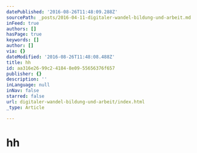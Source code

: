 ```yaml
---
datePublished: '2016-08-26T11:48:09.288Z'
sourcePath: _posts/2016-04-11-digitaler-wandel-bildung-und-arbeit.md
inFeed: true
authors: []
hasPage: true
keywords: []
author: []
via: {}
dateModified: '2016-08-26T11:48:08.488Z'
title: hh
id: aa316e26-99c2-4184-8e09-55656376f657
publisher: {}
description: ''
inLanguage: null
inNav: false
starred: false
url: digitaler-wandel-bildung-und-arbeit/index.html
_type: Article

---
```

# hh